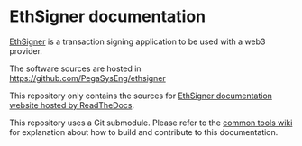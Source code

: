 # EthSigner documentation

[EthSigner] is a transaction signing application to be used with a web3 provider.

The software sources are hosted in https://github.com/PegaSysEng/ethsigner

This repository only contains the sources for [EthSigner documentation website hosted by ReadTheDocs].

This repository uses a Git submodule. Please refer to the [common tools wiki] for explanation about
how to build and contribute to this documentation.

[EthSigner]: https://github.com/PegaSysEng/ethsigner
[common tools wiki]: https://github.com/PegaSysEng/doc.common/wiki
[EthSigner documentation website hosted by ReadTheDocs]: https://docs.ethsigner.pegasys.tech/
